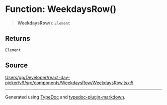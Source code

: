 # Function: WeekdaysRow()

> **WeekdaysRow**(): `Element`

## Returns

`Element`

## Source

[Users/gp/Developer/react-day-picker/v9/src/components/WeekdaysRow/WeekdaysRow.tsx:5](https://github.com/gpbl/react-day-picker/blob/005599683/src/components/WeekdaysRow/WeekdaysRow.tsx#L5)

***

Generated using [TypeDoc](https://typedoc.org) and [typedoc-plugin-markdown](https://typedoc-plugin-markdown.org).
